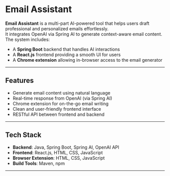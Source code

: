 #  Email Assistant

**Email Assistant** is a multi-part AI-powered tool that helps users draft professional and personalized emails effortlessly.  
It integrates OpenAI via Spring AI to generate context-aware email content. The system includes:

- A **Spring Boot** backend that handles AI interactions
- A **React.js** frontend providing a smooth UI for users
- A **Chrome extension** allowing in-browser access to the email generator

---

##  Features

-  Generate email content using natural language
-  Real-time response from OpenAI (via Spring AI)
-  Chrome extension for on-the-go email writing
-  Clean and user-friendly frontend interface
-  RESTful API between frontend and backend

---

##  Tech Stack

- **Backend**: Java, Spring Boot, Spring AI, OpenAI API
- **Frontend**: React.js, HTML, CSS, JavaScript
- **Browser Extension**: HTML, CSS, JavaScript
- **Build Tools**: Maven, npm

---

